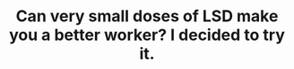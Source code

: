 ---
categories: ['articles', 'all_articles']
provider_display: "www.vox.com"
provider_name: "www.vox.com"
favicon_url: "https://cdn3.vox-cdn.com/community_logos/52517/voxv.png"
title: "Can very small doses of LSD make you a better worker? I decided to try it."
published: "2016-03-02T13:00:02"
source: http://www.vox.com/2016/3/2/11115974/lsd-internet-addiction
thumbnail: https://cdn3.vox-cdn.com/thumbor/L01zPXc75MgX-UuKNbnuG2OU8fM=/28x0:1822x997/1080x600/cdn0.vox-cdn.com/uploads/chorus_image/image/48972085/lsd2_illo.0.0.png
---